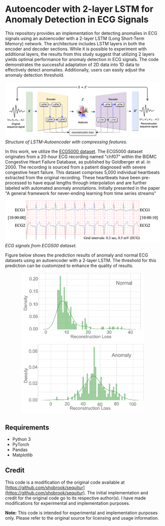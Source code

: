 # Autoencoder with 2-layer LSTM for Anomaly Detection in ECG Signals

This repository provides an implementation for detecting anomalies in ECG signals using an autoencoder with a 2-layer LSTM (Long Short-Term Memory) network. The architecture includes LSTM layers in both the encoder and decoder sections. While it is possible to experiment with additional layers, the results from this study suggest that utilizing 2 layers yields optimal performance for anomaly detection in ECG signals. The code demonstrates the successful adaptation of 2D data into 1D data to effectively detect anomalies. Additionally, users can easily adjust the anomaly detection threshold.

![Alt Text](https://github.com/ifarady/AE-biLSTM-Anomaly-Detection/blob/main/figs/ae-2lstm.png)
*Structure of LSTM-Autoencoder with compressing features.*

In this work, we utilize the [ECG5000 dataset](https://www.timeseriesclassification.com/description.php?Dataset=ECG5000). The ECG5000 dataset originates from a 20-hour ECG recording named "chf07" within the BIDMC Congestive Heart Failure Database, as published by Goldberger et al. in 2000. The recording is sourced from a patient diagnosed with severe congestive heart failure. This dataset comprises 5,000 individual heartbeats extracted from the original recording. These heartbeats have been pre-processed to have equal lengths through interpolation and are further labeled with automated anomaly annotations. Initially presented in the paper "A general framework for never-ending learning from time series streams"

![Alt Text](https://github.com/ifarady/AE-biLSTM-Anomaly-Detection/blob/main/figs/fig2.png)
*ECG signals from ECG500 dataset.*

Figure below shows the prediction results of anomaly and normal ECG datasets using an autoencoder with a 2-layer LSTM. The threshold for this prediction can be customized to enhance the quality of results.

<p align="center">
  <img src="https://github.com/ifarady/AE-biLSTM-Anomaly-Detection/blob/main/figs/fig4.png" alt="Distribution density of anomaly and normal signals with AE-2 layer LSTM" width="400"/>
</p>



## Requirements
- Python 3
- PyTorch
- Pandas
- Matplotlib

## Credit
This code is a modification of the original code available at [https://github.com/shobrook/sequitur](https://github.com/shobrook/sequitur). The initial implementation and credit for the original code go to its respective author(s). I have made modifications for experimental and implementation purposes.

**Note:**
This code is intended for experimental and implementation purposes only. Please refer to the original source for licensing and usage information.
